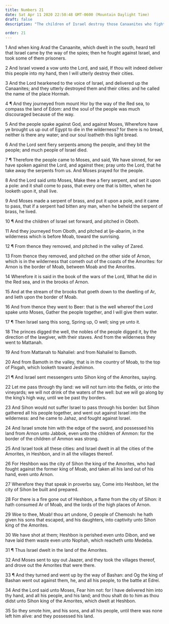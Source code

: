 ```yaml
---
title: Numbers 21
date: Sat Apr 11 2020 22:50:48 GMT-0600 (Mountain Daylight Time)
draft: false
description: "The children of Israel destroy those Canaanites who fight against them—The Israelites are plagued with fiery serpents—Moses lifts up a serpent of brass to save those who look thereon—Israel defeats the Amorites, destroys the people of Bashan, and occupies their lands."

order: 21
---
```

    
1 And when king Arad the Canaanite, which dwelt in the south, heard tell that Israel came by the way of the spies; then he fought against Israel, and took some of them prisoners.

2 And Israel vowed a vow unto the Lord, and said, If thou wilt indeed deliver this people into my hand, then I will utterly destroy their cities.

3 And the Lord hearkened to the voice of Israel, and delivered up the Canaanites; and they utterly destroyed them and their cities: and he called the name of the place Hormah.

4 ¶ And they journeyed from mount Hor by the way of the Red sea, to compass the land of Edom: and the soul of the people was much discouraged because of the way.

5 And the people spake against God, and against Moses, Wherefore have ye brought us up out of Egypt to die in the wilderness? for there is no bread, neither is there any water; and our soul loatheth this light bread.

6 And the Lord sent fiery serpents among the people, and they bit the people; and much people of Israel died.

7 ¶ Therefore the people came to Moses, and said, We have sinned, for we have spoken against the Lord, and against thee; pray unto the Lord, that he take away the serpents from us. And Moses prayed for the people.

8 And the Lord said unto Moses, Make thee a fiery serpent, and set it upon a pole: and it shall come to pass, that every one that is bitten, when he looketh upon it, shall live.

9 And Moses made a serpent of brass, and put it upon a pole, and it came to pass, that if a serpent had bitten any man, when he beheld the serpent of brass, he lived.

10 ¶ And the children of Israel set forward, and pitched in Oboth.

11 And they journeyed from Oboth, and pitched at Ije-abarim, in the wilderness which is before Moab, toward the sunrising.

12 ¶ From thence they removed, and pitched in the valley of Zared.

13 From thence they removed, and pitched on the other side of Arnon, which is in the wilderness that cometh out of the coasts of the Amorites: for Arnon is the border of Moab, between Moab and the Amorites.

14 Wherefore it is said in the book of the wars of the Lord, What he did in the Red sea, and in the brooks of Arnon.

15 And at the stream of the brooks that goeth down to the dwelling of Ar, and lieth upon the border of Moab.

16 And from thence they went to Beer: that is the well whereof the Lord spake unto Moses, Gather the people together, and I will give them water.

17 ¶ Then Israel sang this song, Spring up, O well; sing ye unto it.

18 The princes digged the well, the nobles of the people digged it, by the direction of the lawgiver, with their staves. And from the wilderness they went to Mattanah.

19 And from Mattanah to Nahaliel: and from Nahaliel to Bamoth.

20 And from Bamoth in the valley, that is in the country of Moab, to the top of Pisgah, which looketh toward Jeshimon.

21 ¶ And Israel sent messengers unto Sihon king of the Amorites, saying.

22 Let me pass through thy land: we will not turn into the fields, or into the vineyards; we will not drink of the waters of the well: but we will go along by the king’s high way, until we be past thy borders.

23 And Sihon would not suffer Israel to pass through his border: but Sihon gathered all his people together, and went out against Israel into the wilderness: and he came to Jahaz, and fought against Israel.

24 And Israel smote him with the edge of the sword, and possessed his land from Arnon unto Jabbok, even unto the children of Ammon: for the border of the children of Ammon was strong.

25 And Israel took all these cities: and Israel dwelt in all the cities of the Amorites, in Heshbon, and in all the villages thereof.

26 For Heshbon was the city of Sihon the king of the Amorites, who had fought against the former king of Moab, and taken all his land out of his hand, even unto Arnon.

27 Wherefore they that speak in proverbs say, Come into Heshbon, let the city of Sihon be built and prepared.

28 For there is a fire gone out of Heshbon, a flame from the city of Sihon: it hath consumed Ar of Moab, and the lords of the high places of Arnon.

29 Woe to thee, Moab! thou art undone, O people of Chemosh: he hath given his sons that escaped, and his daughters, into captivity unto Sihon king of the Amorites.

30 We have shot at them; Heshbon is perished even unto Dibon, and we have laid them waste even unto Nophah, which reacheth unto Medeba.

31 ¶ Thus Israel dwelt in the land of the Amorites.

32 And Moses sent to spy out Jaazer, and they took the villages thereof, and drove out the Amorites that were there.

33 ¶ And they turned and went up by the way of Bashan: and Og the king of Bashan went out against them, he, and all his people, to the battle at Edrei.

34 And the Lord said unto Moses, Fear him not: for I have delivered him into thy hand, and all his people, and his land; and thou shalt do to him as thou didst unto Sihon king of the Amorites, which dwelt at Heshbon.

35 So they smote him, and his sons, and all his people, until there was none left him alive: and they possessed his land.
